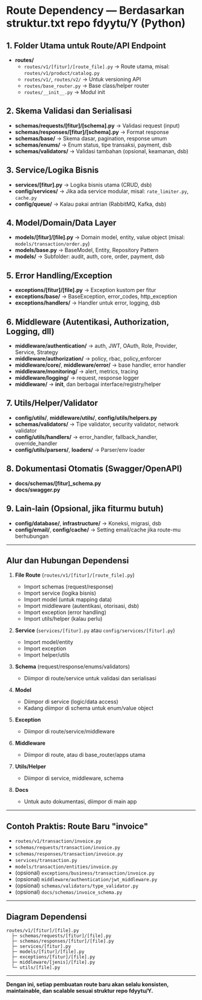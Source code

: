# Route Dependency — Berdasarkan struktur.txt repo fdyytu/Y (Python)

## 1. Folder Utama untuk Route/API Endpoint
- **routes/**
  - `routes/v1/[fitur]/[route_file].py`  → Route utama, misal: `routes/v1/product/catalog.py`
  - `routes/v1/`, `routes/v2/`           → Untuk versioning API
  - `routes/base_router.py`              → Base class/helper router
  - `routes/__init__.py`                 → Modul init

## 2. Skema Validasi dan Serialisasi
- **schemas/requests/[fitur]/[schema].py**     → Validasi request (input)
- **schemas/responses/[fitur]/[schema].py**    → Format response
- **schemas/base/**                            → Skema dasar, pagination, response umum
- **schemas/enums/**                           → Enum status, tipe transaksi, payment, dsb
- **schemas/validators/**                      → Validasi tambahan (opsional, keamanan, dsb)

## 3. Service/Logika Bisnis
- **services/[fitur].py**                      → Logika bisnis utama (CRUD, dsb)
- **config/services/**                         → Jika ada service modular, misal: `rate_limiter.py`, `cache.py`
- **config/queue/**                            → Kalau pakai antrian (RabbitMQ, Kafka, dsb)

## 4. Model/Domain/Data Layer
- **models/[fitur]/[file].py**                 → Domain model, entity, value object (misal: `models/transaction/order.py`)
- **models/base.py**                           → BaseModel, Entity, Repository Pattern
- **models/**                                  → Subfolder: audit, auth, core, order, payment, dsb

## 5. Error Handling/Exception
- **exceptions/[fitur]/[file].py**             → Exception kustom per fitur
- **exceptions/base/**                         → BaseException, error_codes, http_exception
- **exceptions/handlers/**                     → Handler untuk error, logging, dsb

## 6. Middleware (Autentikasi, Authorization, Logging, dll)
- **middleware/authentication/**               → auth, JWT, OAuth, Role, Provider, Service, Strategy
- **middleware/authorization/**                → policy, rbac, policy_enforcer
- **middleware/core/**, **middleware/error/**  → base handler, error handler
- **middleware/monitoring/**                   → alert, metrics, tracing
- **middleware/logging/**                      → request, response logger
- **middleware/**                              → __init__, dan berbagai interface/registry/helper

## 7. Utils/Helper/Validator
- **config/utils/**, **middleware/utils/**, **config/utils/helpers.py**
- **schemas/validators/**                      → Tipe validator, security validator, network validator
- **config/utils/handlers/**                   → error_handler, fallback_handler, override_handler
- **config/utils/parsers/**, **loaders/**      → Parser/env loader

## 8. Dokumentasi Otomatis (Swagger/OpenAPI)
- **docs/schemas/[fitur]_schema.py**
- **docs/swagger.py**

## 9. Lain-lain (Opsional, jika fiturmu butuh)
- **config/database/**, **infrastructure/**    → Koneksi, migrasi, dsb
- **config/email/**, **config/cache/**         → Setting email/cache jika route-mu berhubungan

---

## **Alur dan Hubungan Dependensi**

1. **File Route** (`routes/v1/[fitur]/[route_file].py`)
    - Import schemas (request/response)
    - Import service (logika bisnis)
    - Import model (untuk mapping data)
    - Import middleware (autentikasi, otorisasi, dsb)
    - Import exception (error handling)
    - Import utils/helper (kalau perlu)

2. **Service** (`services/[fitur].py` atau `config/services/[fitur].py`)
    - Import model/entity
    - Import exception
    - Import helper/utils

3. **Schema** (request/response/enums/validators)
    - Diimpor di route/service untuk validasi dan serialisasi

4. **Model**
    - Diimpor di service (logic/data access)
    - Kadang diimpor di schema untuk enum/value object

5. **Exception**
    - Diimpor di route/service/middleware

6. **Middleware**
    - Diimpor di route, atau di base_router/apps utama

7. **Utils/Helper**
    - Diimpor di service, middleware, schema

8. **Docs**
    - Untuk auto dokumentasi, diimpor di main app

---

## **Contoh Praktis: Route Baru "invoice"**

- `routes/v1/transaction/invoice.py`
- `schemas/requests/transaction/invoice.py`
- `schemas/responses/transaction/invoice.py`
- `services/transaction.py`
- `models/transaction/entities/invoice.py`
- (opsional) `exceptions/business/transaction/invoice.py`
- (opsional) `middleware/authentication/jwt_middleware.py`
- (opsional) `schemas/validators/type_validator.py`
- (opsional) `docs/schemas/invoice_schema.py`

---

## **Diagram Dependensi**
```
routes/v1/[fitur]/[file].py
  ├─ schemas/requests/[fitur]/[file].py
  ├─ schemas/responses/[fitur]/[file].py
  ├─ services/[fitur].py
  ├─ models/[fitur]/[file].py
  ├─ exceptions/[fitur]/[file].py
  ├─ middleware/[jenis]/[file].py
  └─ utils/[file].py
```

---

**Dengan ini, setiap pembuatan route baru akan selalu konsisten, maintainable, dan scalable sesuai struktur repo fdyytu/Y.**
